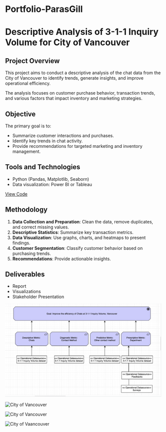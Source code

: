 # Portfolio-ParasGill
# Descriptive Analysis of 3-1-1 Inquiry Volume for City of Vancouver

## Project Overview
This project aims to conduct a descriptive analysis of the chat data from the City of Vancouver to identify trends, generate insights, and improve operational efficiency. 

The analysis focuses on customer purchase behavior, transaction trends, and various factors that impact inventory and marketing strategies.

## Objective
The primary goal is to:
- Summarize customer interactions and purchases.
- Identify key trends in chat activity.
- Provide recommendations for targeted marketing and inventory management.

## Tools and Technologies
- Python (Pandas, Matplotlib, Seaborn)
- Data visualization: Power BI or Tableau

[View Code](https://github.com/your-username/vancouver-chat-analysis/blob/main/code/descriptive_analysis.py)

## Methodology
1. **Data Collection and Preparation**: Clean the data, remove duplicates, and correct missing values.
2. **Descriptive Statistics**: Summarize key transaction metrics.
3. **Data Visualization**: Use graphs, charts, and heatmaps to present findings.
4. **Customer Segmentation**: Classify customer behavior based on purchasing trends.
5. **Recommendations**: Provide actionable insights.

## Deliverables
- Report
- Visualizations
- Stakeholder Presentation


![City of Vancouver](https://github.com/ParasGill/Portfolio-ParasGill/blob/main/Screenshot%202024-08-27%20at%2010.56.11.png)

![City of Vancouver]()

![City of Vancouver]()

![City of Vaancouver]()
